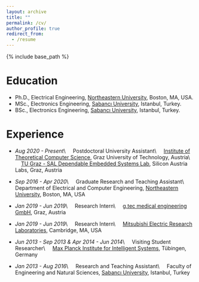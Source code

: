 ```yaml
---
layout: archive
title: ""
permalink: /cv/
author_profile: true
redirect_from:
  - /resume
---
```


{% include base_path %}

Education
======
* Ph.D., Electrical Engineering, [Northeastern University](https://www.northeastern.edu), Boston, MA, USA.
* MSc., Electronics Engineering, [Sabancı University](https://www.sabanciuniv.edu/en/), Istanbul, Turkey.
* BSc., Electronics Engineering, [Sabancı University](https://www.sabanciuniv.edu/en/), Istanbul, Turkey.


Experience
======
* *Aug 2020 - Present*\\
&nbsp;&nbsp;&nbsp; Postdoctoral University Assistant\\
&nbsp;&nbsp;&nbsp; [Institute of Theoretical Computer Science](https://www.tugraz.at/en/institutes/igi/home/), Graz University of Technology, Austria\\
&nbsp;&nbsp;&nbsp; [TU Graz - SAL Dependable Embedded Systems Lab](https://research-network.silicon-austria.com/des-lab/), Silicon Austria Labs, Graz, Austria

* *Sep 2016 - Apr 2020*\\
&nbsp;&nbsp;&nbsp; Graduate Research and Teaching Assistant\\
&nbsp;&nbsp;&nbsp; Department of Electrical and Computer Engineering, [Northeastern University](https://www.northeastern.edu), Boston, MA, USA

* *Jan 2019 - Jun 2019*\\
&nbsp;&nbsp;&nbsp; Research Intern\\
&nbsp;&nbsp;&nbsp; [g.tec medical engineering GmbH](https://www.gtec.at), Graz, Austria

* *Jan 2019 - Jun 2019*\\
&nbsp;&nbsp;&nbsp; Research Intern\\
&nbsp;&nbsp;&nbsp; [Mitsubishi Electric Research Laboratories](https://www.merl.com), Cambridge, MA, USA

* *Jun 2013 - Sep 2013 & Apr 2014 - Jun 2014*\\
&nbsp;&nbsp;&nbsp; Visiting Student Researcher\\
&nbsp;&nbsp;&nbsp; [Max Planck Institute for Intelligent Systems](https://is.mpg.de), Tübingen, Germany

* *Jan 2013 - Aug 2016*\\
&nbsp;&nbsp;&nbsp; Research and Teaching Assistant\\
&nbsp;&nbsp;&nbsp; Faculty of Engineering and Natural Sciences, [Sabancı University](https://www.sabanciuniv.edu/en/), Istanbul, Turkey
